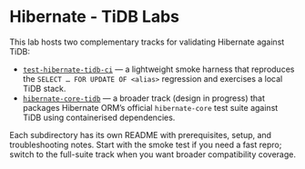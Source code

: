 # Hibernate - TiDB Labs

This lab hosts two complementary tracks for validating Hibernate against TiDB:

- [`test-hibernate-tidb-ci`](test-hibernate-tidb-ci/README.md) — a lightweight smoke harness that reproduces the `SELECT … FOR UPDATE OF <alias>` regression and exercises a local TiDB stack.
- [`hibernate-core-tidb`](hibernate-core-tidb/README.md) — a broader track (design in progress) that packages Hibernate ORM’s official `hibernate-core` test suite against TiDB using containerised dependencies.

Each subdirectory has its own README with prerequisites, setup, and troubleshooting notes. Start with the smoke test if you need a fast repro; switch to the full-suite track when you want broader compatibility coverage.
